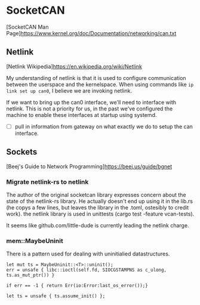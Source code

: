 # SocketCAN

[SocketCAN Man Page]https://www.kernel.org/doc/Documentation/networking/can.txt

## Netlink
[Netlink Wikipedia]https://en.wikipedia.org/wiki/Netlink

My understanding of netlink is that it is used to configure communication between the userspace and the kernelspace. When using commands like `ip link set up can0`, I believe we are invoking netlink.

If we want to bring up the can0 interface, we'll need to interface with netlink. This is not a priority for us, in the past we've configured the machine to enable these interfaces at startup using systemd.  

- [ ] pull in information from gateway on what exactly we do to setup the can interface.

## Sockets
[Beej's Guide to Network Programming]https://beej.us/guide/bgnet

### Migrate netlink-rs to netlink
The author of the original socketcan library expresses concern about the state of the netlink-rs library. He actually doesn't end up using it in the lib.rs (he copys a few lines, but leaves the library in the .toml, ostesibly to credit work). the netlink library is used in unittests (cargo test -feature vcan-tests).

It seems like github.com/little-dude is currently leading the netlink charge.

### mem::MaybeUninit
There is a pattern used for dealing with uninitialied datastructures.

```
let mut ts = MaybeUninit::<T>::uninit(); 
err = unsafe { libc::ioctl(self.fd, SIOCGSTAMPNS as c_ulong, ts.as_mut_ptr()) }

if err == -1 { return Err(io:Error:last_os_error());}

let ts = unsafe { ts.assume_init() };
```

